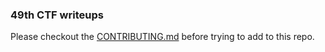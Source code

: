 ### 49th CTF writeups

Please checkout the [CONTRIBUTING.md](CONTRIBUTING.md) before trying to add to this repo.
